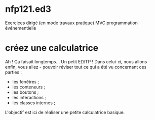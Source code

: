 # nfp121.ed3

Exercices dirigé (en mode travaux pratique) MVC programmation événementielle

# créez une calculatrice

Ah ! Ça faisait longtemps… Un petit ED/TP ! Dans celui-ci, nous allons - enfin, vous allez - pouvoir réviser tout ce qui a été vu concernant ces parties :

* les fenêtres ;
* les conteneurs ;
* les boutons ;
* les interactions ;
* les classes internes ;

L'objectif est ici de réaliser une petite calculatrice basique.
